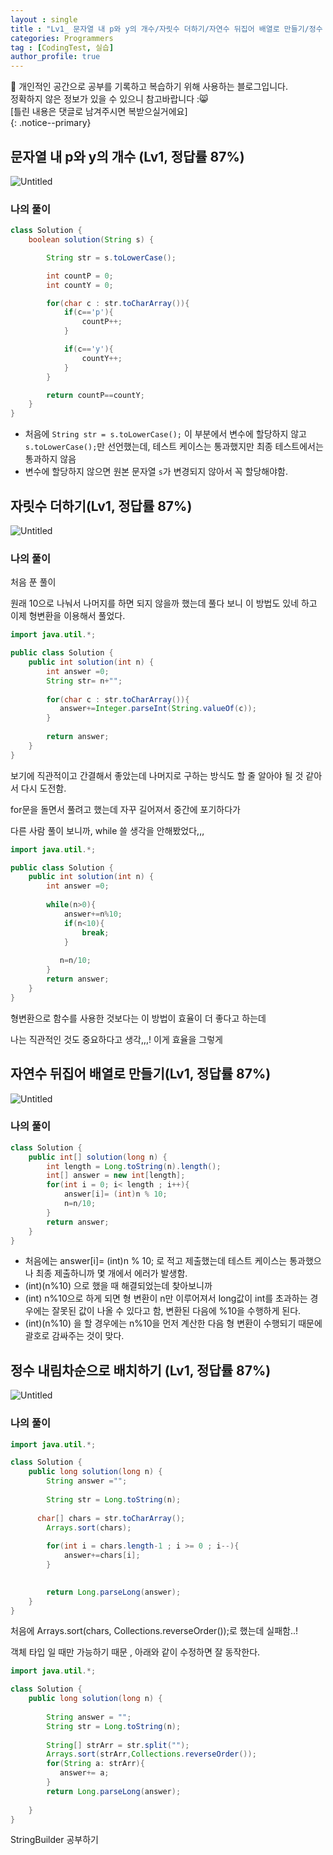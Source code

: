 ```yaml
---
layout : single
title : "Lv1_ 문자열 내 p와 y의 개수/자릿수 더하기/자연수 뒤집어 배열로 만들기/정수 내림차순 "
categories: Programmers
tag : [CodingTest, 실습]
author_profile: true
---
```


📌 개인적인 공간으로 공부를 기록하고 복습하기 위해 사용하는 블로그입니다. <br>
정확하지 않은 정보가 있을 수 있으니 참고바랍니다 :😸 <br>
[틀린 내용은 댓글로 남겨주시면 복받으실거에요]  
{: .notice--primary}

## 문자열 내 p와 y의 개수 (Lv1, 정답률 87%)

![Untitled](240708%20%E1%84%91%E1%85%B3%E1%84%85%E1%85%A9%E1%84%80%E1%85%B3%E1%84%85%E1%85%A2%E1%84%86%E1%85%A5%E1%84%89%E1%85%B3%2065ec43ca6fb54907ab1390b416295d1b/Untitled.png)

### 나의 풀이

```java
class Solution {
    boolean solution(String s) {

        String str = s.toLowerCase();

        int countP = 0;
        int countY = 0;

        for(char c : str.toCharArray()){
            if(c=='p'){
                countP++;
            }

            if(c=='y'){
                countY++;
            }
        }

        return countP==countY;
    }
}
```

- 처음에 `String str = s.toLowerCase();` 이 부분에서 변수에 할당하지 않고`s.toLowerCase();`만 선언했는데, 테스트 케이스는 통과했지만 최종 테스트에서는 통과하지 않음
- 변수에 할당하지 않으면 원본 문자열 `s`가 변경되지 않아서 꼭 할당해야함.

## 자릿수 더하기(Lv1, 정답률 87%)

![Untitled](240708%20%E1%84%91%E1%85%B3%E1%84%85%E1%85%A9%E1%84%80%E1%85%B3%E1%84%85%E1%85%A2%E1%84%86%E1%85%A5%E1%84%89%E1%85%B3%2065ec43ca6fb54907ab1390b416295d1b/Untitled%201.png)

### 나의 풀이

처음 푼 풀이

원래 10으로 나눠서 나머지를 하면 되지 않을까 했는데 풀다 보니 이 방법도 있네 하고 이제 형변환을 이용해서 풀었다. 

```java
import java.util.*;

public class Solution {
    public int solution(int n) {
        int answer =0;
        String str= n+"";
        
        for(char c : str.toCharArray()){
           answer+=Integer.parseInt(String.valueOf(c));
        }
        
        return answer;
    }
}
```

보기에 직관적이고 간결해서 좋았는데 나머지로 구하는 방식도 할 줄 알아야 될 것 같아서 다시 도전함.

for문을 돌면서 풀려고 했는데 자꾸 길어져서 중간에 포기하다가

다른 사람 풀이 보니까, while 쓸 생각을 안해봤었다,,, 

```java
import java.util.*;

public class Solution {
    public int solution(int n) {
        int answer =0;
        
        while(n>0){
            answer+=n%10;
            if(n<10){
                break;
            }
            
           n=n/10;
        }
        return answer;
    }
}
```

형변환으로 함수를 사용한 것보다는 이 방법이 효율이 더 좋다고 하는데

나는 직관적인 것도 중요하다고 생각,,,! 이게 효율을 그렇게 

## 자연수 뒤집어 배열로 만들기(Lv1, 정답률 87%)

![Untitled](240708%20%E1%84%91%E1%85%B3%E1%84%85%E1%85%A9%E1%84%80%E1%85%B3%E1%84%85%E1%85%A2%E1%84%86%E1%85%A5%E1%84%89%E1%85%B3%2065ec43ca6fb54907ab1390b416295d1b/Untitled%202.png)

### 나의 풀이

```java
class Solution {
    public int[] solution(long n) {
        int length = Long.toString(n).length();
        int[] answer = new int[length];
        for(int i = 0; i< length ; i++){
            answer[i]= (int)n % 10;
            n=n/10;
        }
        return answer;
    }
}
```

- 처음에는  answer[i]= (int)n % 10; 로 적고 제출했는데 테스트 케이스는 통과했으나 최종 제출하니까 몇 개에서 에러가 발생함.
- (int)(n%10) 으로 했을 때 해결되었는데 찾아보니까
- (int) n%10으로 하게 되면 형 변환이 n만 이루어져서 long값이 int를 초과하는 경우에는 잘못된 값이 나올 수 있다고 함, 변환된 다음에 %10을 수행하게 된다.
- (int)(n%10) 을 할 경우에는 n%10을 먼저 계산한 다음 형 변환이 수행되기 때문에 괄호로 감싸주는 것이 맞다.

## 정수 내림차순으로 배치하기 (Lv1, 정답률 87%)

![Untitled](240708%20%E1%84%91%E1%85%B3%E1%84%85%E1%85%A9%E1%84%80%E1%85%B3%E1%84%85%E1%85%A2%E1%84%86%E1%85%A5%E1%84%89%E1%85%B3%2065ec43ca6fb54907ab1390b416295d1b/Untitled%203.png)

### 나의 풀이

```java
import java.util.*;

class Solution {
    public long solution(long n) {
        String answer ="";
        
        String str = Long.toString(n);
        
      char[] chars = str.toCharArray();
        Arrays.sort(chars);
        
        for(int i = chars.length-1 ; i >= 0 ; i--){
            answer+=chars[i];
        }

        
        return Long.parseLong(answer);
    }
}
```

처음에  Arrays.sort(chars, Collections.reverseOrder());로 했는데 실패함..! 

객체 타입 일 때만 가능하기 때문 , 아래와 같이 수정하면 잘 동작한다.

```java
import java.util.*;

class Solution {
    public long solution(long n) {
        
        String answer = "";
        String str = Long.toString(n);
        
        String[] strArr = str.split("");
        Arrays.sort(strArr,Collections.reverseOrder());
        for(String a: strArr){
           answer+= a;
        }
        return Long.parseLong(answer); 
       
    }
}
```

StringBuilder 공부하기